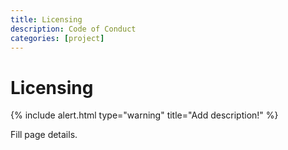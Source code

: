 ```yaml
---
title: Licensing
description: Code of Conduct
categories: [project]
---
```


# Licensing

{% include alert.html type="warning" title="Add description!" %}

Fill page details.